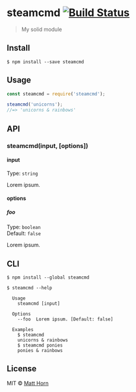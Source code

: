 # steamcmd [![Build Status](https://travis-ci.org/mathphreak/steamcmd.svg?branch=master)](https://travis-ci.org/mathphreak/steamcmd)

> My solid module


## Install

```
$ npm install --save steamcmd
```


## Usage

```js
const steamcmd = require('steamcmd');

steamcmd('unicorns');
//=> 'unicorns & rainbows'
```


## API

### steamcmd(input, [options])

#### input

Type: `string`

Lorem ipsum.

#### options

##### foo

Type: `boolean`<br>
Default: `false`

Lorem ipsum.


## CLI

```
$ npm install --global steamcmd
```

```
$ steamcmd --help

  Usage
    steamcmd [input]

  Options
    --foo  Lorem ipsum. [Default: false]

  Examples
    $ steamcmd
    unicorns & rainbows
    $ steamcmd ponies
    ponies & rainbows
```


## License

MIT © [Matt Horn](http://mathphreak.me)
